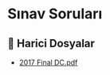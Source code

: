 # Sınav Soruları


<!--Index-->

## 📂 Harici Dosyalar

- [2017 Final DC.pdf](./2017%20Final%20DC.pdf)


<!--Index-->

